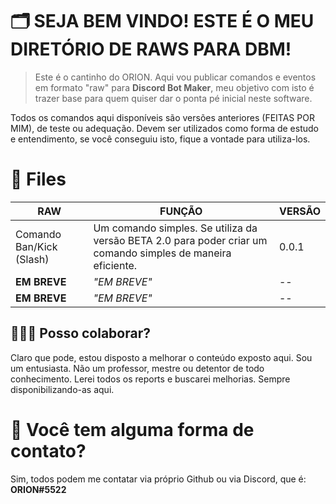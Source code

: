# 🗂️ SEJA BEM VINDO! ESTE É O MEU DIRETÓRIO DE RAWS PARA DBM!

> Este é o cantinho do ORION. Aqui vou publicar comandos e eventos em formato "raw" para **Discord Bot Maker**, meu objetivo com isto é trazer base para quem quiser dar o ponta pé inicial neste software.

Todos os comandos aqui disponíveis são versões anteriores (FEITAS POR MIM), de teste ou adequação. Devem ser utilizados como forma de estudo e entendimento, se você conseguiu isto, fique a vontade para utiliza-los.

# 📝 Files

| RAW | FUNÇÃO | VERSÃO |
| --- | --- | --- |
| Comando Ban/Kick (Slash) | Um comando simples. Se utiliza da versão BETA 2.0 para poder criar um comando simples de maneira eficiente. | 0.0.1 |
| **EM BREVE** | _"EM BREVE"_ | \-- |
| **EM BREVE** | _"EM BREVE"_ | \-- |

## 👨🏻‍💻 Posso colaborar?

Claro que pode, estou disposto a melhorar o conteúdo exposto aqui. Sou um entusiasta. Não um professor, mestre ou detentor de todo conhecimento. Lerei todos os reports e buscarei melhorias. Sempre disponibilizando-as aqui.

# 💌 Você tem alguma forma de contato?

Sim, todos podem me contatar via próprio Github ou via Discord, que é:  
**ORION#5522**

